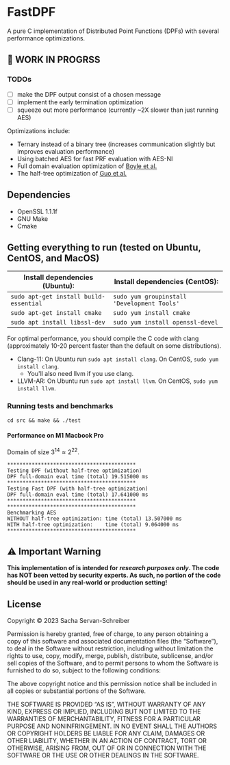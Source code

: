 # FastDPF
A pure C implementation of Distributed Point Functions (DPFs) with several performance optimizations.

## 🚧 WORK IN PROGRSS 
### TODOs
- [ ] make the DPF output consist of a chosen message
- [ ] implement the early termination optimization
- [ ] squeeze out more performance (currently ~2X slower than just running AES)

Optimizations include:
* Ternary instead of a binary tree (increases communication slightly but improves evaluation performance)
* Using batched AES for fast PRF evaluation with AES-NI
* Full domain evaluation optimization of [Boyle et al.](https://eprint.iacr.org/2018/707)
* The half-tree optimization of [Guo et al.](https://eprint.iacr.org/2022/1431.pdf)

## Dependencies 
* OpenSSL 1.1.1f
* GNU Make
* Cmake

## Getting everything to run (tested on Ubuntu, CentOS, and MacOS)

|Install dependencies (Ubuntu): | Install dependencies (CentOS):|
|--------------|-----------|
|```sudo apt-get install build-essential``` |  ```sudo yum groupinstall 'Development Tools'```|
|```sudo apt-get install cmake```| ```sudo yum install cmake```|
|```sudo apt install libssl-dev```|```sudo yum install openssl-devel```|


For optimal performance, you should compile the C code with clang (approximately 10-20 percent faster than the default on some distributions).
- Clang-11: On Ubuntu run ```sudo apt install clang```.  On CentOS, ```sudo yum install clang```.
  - You'll also need llvm if you use clang. 
- LLVM-AR: On Ubuntu run ```sudo apt install llvm```. On CentOS, ```sudo yum install llvm```.


### Running tests and benchmarks
```
cd src && make && ./test
```

#### Performance on M1 Macbook Pro
Domain of size $3^{14} \approx 2^{22}$.
```
******************************************
Testing DPF (without half-tree optimization)
DPF full-domain eval time (total) 19.515000 ms
******************************************
Testing Fast DPF (with half-tree optimization)
DPF full-domain eval time (total) 17.641000 ms
******************************************
******************************************
Benchmarking AES
WITHOUT half-tree optimization: time (total) 13.507000 ms
WITH half-tree optimization:    time (total) 9.064000 ms
******************************************
```


## ⚠️ Important Warning
<b>This implementation of is intended for *research purposes only*. The code has NOT been vetted by security experts. 
As such, no portion of the code should be used in any real-world or production setting!</b>

## License
Copyright © 2023 Sacha Servan-Schreiber

Permission is hereby granted, free of charge, to any person obtaining a copy of this software and associated documentation files (the “Software”), to deal in the Software without restriction, including without limitation the rights to use, copy, modify, merge, publish, distribute, sublicense, and/or sell copies of the Software, and to permit persons to whom the Software is furnished to do so, subject to the following conditions:

The above copyright notice and this permission notice shall be included in all copies or substantial portions of the Software.

THE SOFTWARE IS PROVIDED “AS IS”, WITHOUT WARRANTY OF ANY KIND, EXPRESS OR IMPLIED, INCLUDING BUT NOT LIMITED TO THE WARRANTIES OF MERCHANTABILITY, FITNESS FOR A PARTICULAR PURPOSE AND NONINFRINGEMENT. IN NO EVENT SHALL THE AUTHORS OR COPYRIGHT HOLDERS BE LIABLE FOR ANY CLAIM, DAMAGES OR OTHER LIABILITY, WHETHER IN AN ACTION OF CONTRACT, TORT OR OTHERWISE, ARISING FROM, OUT OF OR IN CONNECTION WITH THE SOFTWARE OR THE USE OR OTHER DEALINGS IN THE SOFTWARE.
